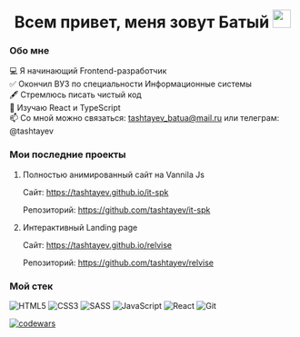 <h1 align="center">Всем привет, меня зовут Батый 
<img src="https://github.com/blackcater/blackcater/raw/main/images/Hi.gif" height="32"/></h1>

### Обо мне

💻 Я начинающий Frontend-разработчик  
✅ Окончил ВУЗ по специальности Информационные системы  
🖋 Стремлюсь писать чистый код  
📖 Изучаю React и TypeScript  
📫 Со мной можно связаться: tashtayev_batua@mail.ru или телеграм: @tashtayev

### Мои последние проекты

1. Полностью анимированный сайт на Vannila Js

   Сайт: <a href="https://tashtayev.github.io/it-spk">https://tashtayev.github.io/it-spk</a>

   Репозиторий: <a href="https://github.com/tashtayev/it-spk">https://github.com/tashtayev/it-spk</a>

2. Интерактивный Landing page

   Сайт: <a href="https://tashtayev.github.io/relvise">https://tashtayev.github.io/relvise</a>

   Репозиторий: <a href="https://github.com/tashtayev/relvise">https://github.com/tashtayev/relvise</a>

### Мой стек

![HTML5](https://img.shields.io/badge/HTML-3b3b3b?logo=html5&style=flat&logoColor=red) ![CSS3](https://img.shields.io/badge/css-3b3b3b?logo=css3&style=flat&logoColor=white) ![SASS](https://img.shields.io/badge/SASS-3b3b3b?logo=SASS&style=flat&logoColor=hotlink) ![JavaScript](https://img.shields.io/badge/javascript-3b3b3b?logo=javascript&style=flat&logoColor=23323330) ![React](https://img.shields.io/badge/react-3b3b3b?logo=react&style=flat&logoColor=2361DAFB) ![Git](https://img.shields.io/badge/Git-3b3b3b?logo=git&style=flat&logoColor=23F05033)

[![codewars](https://www.codewars.com/users/Batua/badges/large)](https://www.codewars.com/users/Batua)
